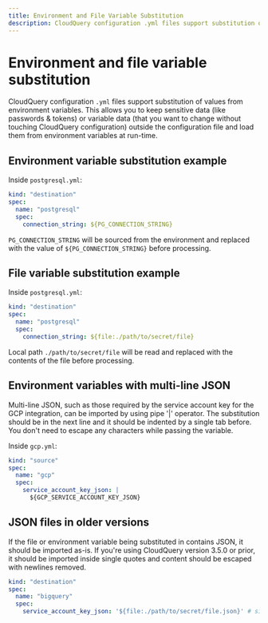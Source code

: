 ```yaml
---
title: Environment and File Variable Substitution
description: CloudQuery configuration .yml files support substitution of values from environment variables. This allows you to keep sensitive data (like passwords & tokens) or variable data (that you want to change without touching CloudQuery configuration) outside the configuration file and load them from environment variables at run-time.
---
```


# Environment and file variable substitution

CloudQuery configuration `.yml` files support substitution of values
from environment variables. This allows you to keep sensitive data (like passwords & tokens) or variable data (that you want to change without touching CloudQuery configuration) outside the configuration file and load them from environment variables at run-time.

## Environment variable substitution example

Inside `postgresql.yml`:

```yaml copy
kind: "destination"
spec:
  name: "postgresql"
  spec:
    connection_string: ${PG_CONNECTION_STRING}
```

`PG_CONNECTION_STRING` will be sourced from the environment and replaced with the value of `${PG_CONNECTION_STRING}` before processing.

## File variable substitution example

Inside `postgresql.yml`:

```yaml copy
kind: "destination"
spec:
  name: "postgresql"
  spec:
    connection_string: ${file:./path/to/secret/file}
```

Local path `./path/to/secret/file` will be read and replaced with the contents of the file before processing.

## Environment variables with multi-line JSON

Multi-line JSON, such as those required by the service account key for the GCP integration, can be imported by using pipe '|' operator. The substitution should be in the next line and it should be indented by a single tab before. You don't need to escape any characters while passing the variable.

Inside `gcp.yml`:

```yaml copy
kind: "source"
spec:
  name: "gcp"
  spec:
    service_account_key_json: |
      ${GCP_SERVICE_ACCOUNT_KEY_JSON}
```

## JSON files in older versions

If the file or environment variable being substituted in contains JSON, it should be imported as-is. If you're using CloudQuery version 3.5.0 or prior, it should be imported inside single quotes and content should be escaped with newlines removed.

```yaml copy
kind: "destination"
spec:
  name: "bigquery"
  spec:
    service_account_key_json: '${file:./path/to/secret/file.json}' # single quotes only for CLI versions 3.5.0 or prior
```
